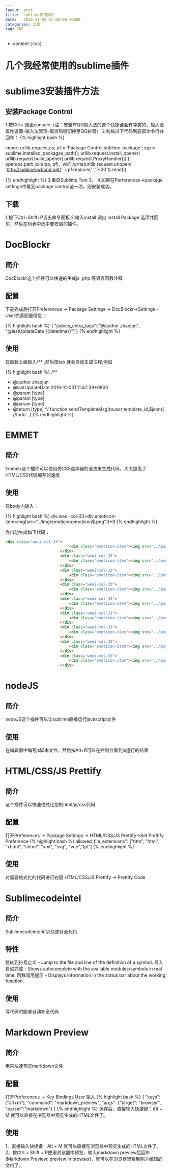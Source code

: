 ```yaml
---
layout: post
title:  sublime实用插件
date:   2016-11-03 01:08:00 +0800
categories: 工具
tag: IDE
---
```


* content
{:toc}


几个我经常使用的sublime插件
====================================



sublime3安装插件方法
====================================

安装Package Control
------------------------------------

1.按Ctrl+`调出console（注：安装有QQ输入法的这个快捷键会有冲突的，输入法属性设置-输入法管理-取消热键切换至QQ拼音）
2.粘贴以下代码到底部命令行并回车：
{% highlight bash %}

import urllib.request,os; pf = 'Package Control.sublime-package'; ipp = sublime.installed_packages_path(); urllib.request.install_opener( urllib.request.build_opener( urllib.request.ProxyHandler()) ); open(os.path.join(ipp, pf), 'wb').write(urllib.request.urlopen( 'http://sublime.wbond.net/' + pf.replace(' ','%20')).read())

{% endhighlight %}
3.重启Sublime Text 3。
4.如果在Perferences->package settings中看到package control这一项，则安装成功。

下载
------------------------------------

1.按下Ctrl+Shift+P调出命令面板
2.输入install 调出 Install Package 选项并回车，然后在列表中选中要安装的插件。


DocBlockr
====================================

简介
------------------------------------

DocBlockr这个插件可以快速的生成js ,php 等语言函数注释

配置
------------------------------------

下载完成后打开Preferences -> Package Settings -> DocBlockr->Settings - User完善配置信息：

{% highlight bash %}
{
"jsdocs_extra_tags":["@author         zhaojun", "@lastUpdateDate {{datetime}}"]
}
{% endhighlight %}

使用
------------------------------------

在函数上面输入/** ,然后按tab 就会自动生成注释,例如

{% highlight bash %}
/**
 * @author         zhaojun
 * @lastUpdateDate 2016-11-03T11:47:39+0800
 * @param          [type]
 * @param          [type]
 * @param          [type]
 * @return         [type]
 */
function sendTemplateMsg($touser,$template_id,$json){
	//todo..
}
{% endhighlight %}

EMMET
====================================

简介
------------------------------------

Emmetr这个插件可以使用仿CSS选择器的语法来生成代码，大大提高了HTML/CSS代码编写的速度

使用
------------------------------------


在body内输入：

{% highlight bash %}
div.weui-col-33>div.emoticon-item>img[src="../img/emoticon/emoticon$.png"])*9 
{% endhighlight %}

会自动生成如下代码：

```html
<div class="weui-col-33">
                            <div class="emoticon-item"><img src="../img/emoticon/emoticon1.png" alt="表情1"></div>
                        </div>
                        <div class="weui-col-33">
                            <div class="emoticon-item"><img src="../img/emoticon/emoticon2.png" alt="表情2"></div>
                        </div>
                        <div class="weui-col-33">
                            <div class="emoticon-item"><img src="../img/emoticon/emoticon3.png" alt="表情3"></div>
                        </div>
                        <div class="weui-col-33">
                            <div class="emoticon-item"><img src="../img/emoticon/emoticon4.png" alt="表情4"></div>
                        </div>
                        <div class="weui-col-33">
                            <div class="emoticon-item"><img src="../img/emoticon/emoticon5.png" alt="表情5"></div>
                        </div>
                        <div class="weui-col-33">
                            <div class="emoticon-item"><img src="../img/emoticon/emoticon6.png" alt="表情6"></div>
                        </div>
                        <div class="weui-col-33">
                            <div class="emoticon-item"><img src="../img/emoticon/emoticon7.png" alt="表情7"></div>
                        </div>
                        <div class="weui-col-33">
                            <div class="emoticon-item"><img src="../img/emoticon/emoticon8.png" alt="表情8"></div>
                        </div>
                        <div class="weui-col-33">
                            <div class="emoticon-item"><img src="../img/emoticon/emoticon9.png" alt="表情9"></div>
                        </div>
```

nodeJS
====================================

简介
------------------------------------

nodeJS这个插件可以让sublime直接运行javascript文件


使用
------------------------------------

在编辑器中编写js脚本文件，然后按Alt+R可以在控制台看到js运行的结果

HTML/CSS/JS Prettify
====================================

简介
------------------------------------

这个插件可以快速格式化您的html/js/css代码

配置
------------------------------------

打开Preferences -> Package Settings -> HTML/CSS/JS Prettify->Set Prettify Preference
{% highlight bash %}
allowed_file_extensions": ["htm", "html", "xhtml", "shtml", "xml", "svg", "vue","tpl"]
{% endhighlight %}

使用
------------------------------------

对需要格式化的代码进行右键 HTML/CSS/JS Prettify -> Prettify Code

Sublimecodeintel
====================================

简介
------------------------------------

Sublimecodeintel可以快速补全代码

特性
------------------------------------

跳转到符号定义 - Jump to the file and line of the definition of a symbol.
导入自动完成 - Shows autocomplete with the available modules/symbols in real time.
函数调用提示 - Displays information in the status bar about the working function.

使用
------------------------------------

写代码时能够自动补全代码

Markdown Preview 
====================================

简介
------------------------------------

用來快速预览markdown文件

配置
------------------------------------

打开Preferences -> Key Bindings User 输入
{% highlight bash %}
{ "keys": ["alt+m"], "command": "markdown_preview", "args": {"target": "browser", "parser":"markdown"} }
{% endhighlight %}
保存后，直接输入快捷键：Alt + M 就可以直接在浏览器中预览生成的HTML文件了。

使用
------------------------------------

1、直接输入快捷键：Alt + M 就可以直接在浏览器中预览生成的HTML文件了。
2、按Ctrl + Shift + P使用浏览器中预览，输入markdown preview后回车(Markdown Preview: preview in browser)，就可以在浏览器里看到刚才编辑的文档了。